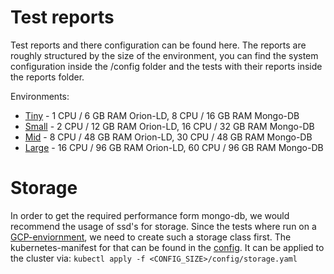 # Test reports

Test reports and there configuration can be found here. The reports are roughly structured by the size of the environment, you can find the system
configuration inside the /config folder and the tests with their reports inside the reports folder. 

Environments:
* [Tiny](tiny) - 1 CPU / 6 GB RAM Orion-LD, 8 CPU / 16 GB RAM Mongo-DB
* [Small](small) - 2 CPU / 12 GB RAM Orion-LD, 16 CPU / 32 GB RAM Mongo-DB
* [Mid](mid) - 8 CPU / 48 GB RAM Orion-LD, 30 CPU / 48 GB RAM Mongo-DB
* [Large](large) - 16 CPU / 96 GB RAM Orion-LD, 60 CPU / 96 GB RAM Mongo-DB

# Storage

In order to get the required performance form mongo-db, we would recommend the usage of ssd's for storage. Since the tests where run on 
a [GCP-enviornment](https://cloud.google.com), we need to create such a storage class first. The kubernetes-manifest for that can be found in the [config](small/config/storage-class.yaml).
It can be applied to the cluster via:
```kubectl apply -f <CONFIG_SIZE>/config/storage.yaml ```
